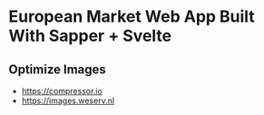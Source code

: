 # European Market Web App Built With Sapper + Svelte

## Optimize Images

- https://compressor.io
- https://images.weserv.nl
